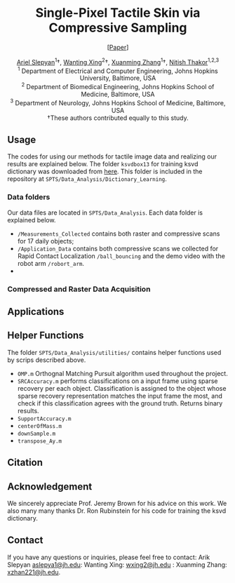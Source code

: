<div align="center">

# Single-Pixel Tactile Skin via Compressive Sampling

[[Paper](https://arxiv.org/abs/2410.13847)]

[Ariel Slepyan](https://scholar.google.com/citations?hl=en&user=8uVwi4UAAAAJ&view_op=list_works&sortby=pubdate)<sup>1</sup>†, 
[Wanting Xing](https://scholar.google.com/citations?view_op=list_works&hl=en&user=L_5PIfgAAAAJ)<sup>2</sup>†, 
[Xuanming Zhang](https://www.researchgate.net/profile/Aidan_Aug)<sup>1</sup>†, 
[Nitish Thakor](https://scholar.google.com/citations?user=SB_7Bi0AAAAJ&hl=en)<sup>1,2,3</sup>
<br />
<sup>1</sup> Department of Electrical and Computer Engineering, Johns Hopkins University, Baltimore, USA<br />
<sup>2</sup> Department of Biomedical Engineering, Johns Hopkins School of Medicine, Baltimore, USA<br />
<sup>3</sup> Department of Neurology, Johns Hopkins School of Medicine, Baltimore, USA<br />
†These authors contributed equally to this study.
</div>

## Usage
The codes for using our methods for tactile image data and realizing our results are explained below. The folder `ksvdbox13` for training ksvd dictionary was downloaded from [here](https://csaws.cs.technion.ac.il/~ronrubin/software.html). This folder is included in the repository at `SPTS/Data_Analysis/Dictionary_Learning`.

### Data folders
Our data files are located in `SPTS/Data_Analysis`. Each data folder is explained below.
* `/Measurements_Collected` contains both raster and compressive scans for 17 daily objects;
* `/Application_Data` contains both compressive scans we collected for Rapid Contact Localization `/ball_bouncing` and the demo video with the robot arm `/robort_arm`.
* 
### Compressed and Raster Data Acquisition

## Applications


## Helper Functions
The folder `SPTS/Data_Analysis/utilities/` contains helper functions used by scrips described above.
* `OMP.m` Orthognal Matching Pursuit algorithm used throughout the project.
* `SRCAccuracy.m` performs classifications on a input frame using sparse recovery per each object. Classification is assigned to the object whose sparse recovery representation matches the input frame the most, and check if this classification agrees with the ground truth. Returns binary results.
* `SupportAccuracy.m` 
* `centerOfMass.m` 
* `downSample.m` 
* `transpose_Ay.m` 

## Citation

## Acknowledgement
We sincerely appreciate Prof. Jeremy Brown for his advice on this work. We also many many thanks Dr. Ron Rubinstein for his code for training the ksvd dictionary.

## Contact
If you have any questions or inquiries, please feel free to contact:
Arik Slepyan aslepya1@jh.edu:
Wanting Xing: wxing2@jh.edu :
Xuanming Zhang: xzhan221@jh.edu.
